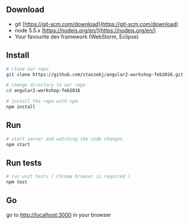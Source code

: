 ## Download

* git [https://git-scm.com/download](https://git-scm.com/download)
* node 5.5.x [https://nodejs.org/en/](https://nodejs.org/en/)
* Your favourite dev framework (WebStorm, Eclipse)

## Install

```bash
# clone our repo
git clone https://github.com/staszekj/angular2-workshop-feb2016.git

# change directory to our repo
cd angular2-workshop-feb2016

# install the repo with npm
npm install
```

## Run

```bash
# start server and watching the code changes
npm start
```

## Run tests

```bash
# run unit tests ( Chrome browser is required )
npm test
```


## Go
go to [http://localhost:3000](http://localhost:3000) in your browser

